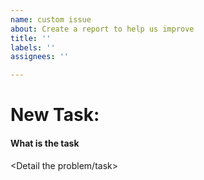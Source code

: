 ```yaml
---
name: custom issue
about: Create a report to help us improve
title: ''
labels: ''
assignees: ''

---
```

# New Task:

[//]: # 'Please use this template when creating new tasks, issues not using this template will be closed'

#### What is the task

<Detail the problem/task>
